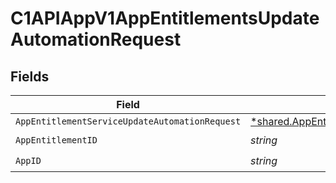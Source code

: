 # C1APIAppV1AppEntitlementsUpdateAutomationRequest


## Fields

| Field                                                                                                                              | Type                                                                                                                               | Required                                                                                                                           | Description                                                                                                                        |
| ---------------------------------------------------------------------------------------------------------------------------------- | ---------------------------------------------------------------------------------------------------------------------------------- | ---------------------------------------------------------------------------------------------------------------------------------- | ---------------------------------------------------------------------------------------------------------------------------------- |
| `AppEntitlementServiceUpdateAutomationRequest`                                                                                     | [*shared.AppEntitlementServiceUpdateAutomationRequest](../../../pkg/models/shared/appentitlementserviceupdateautomationrequest.md) | :heavy_minus_sign:                                                                                                                 | N/A                                                                                                                                |
| `AppEntitlementID`                                                                                                                 | *string*                                                                                                                           | :heavy_check_mark:                                                                                                                 | N/A                                                                                                                                |
| `AppID`                                                                                                                            | *string*                                                                                                                           | :heavy_check_mark:                                                                                                                 | N/A                                                                                                                                |